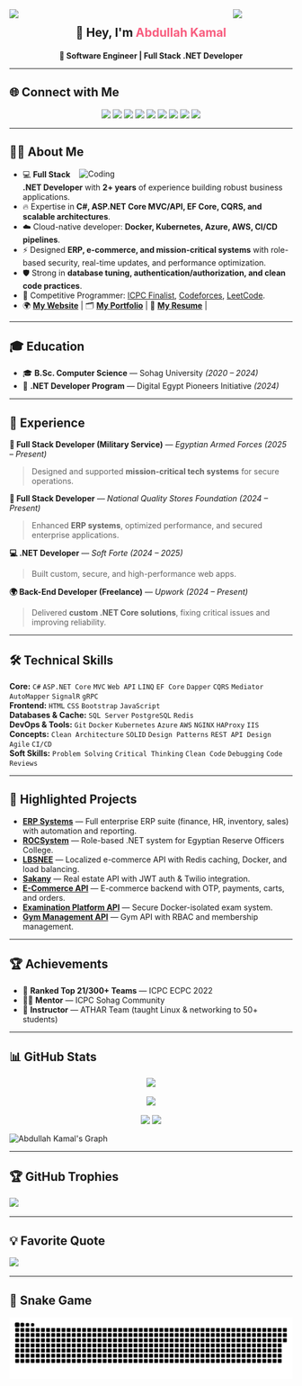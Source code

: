 <!-- Animated Header -->
<img align="left" src="https://user-images.githubusercontent.com/65187002/144930161-2f783401-8d27-4fdf-a2f7-cc0ba32f1f1f.gif" width="21%">
<img align="right" src="https://user-images.githubusercontent.com/65187002/144930161-2f783401-8d27-4fdf-a2f7-cc0ba32f1f1f.gif" width="21%">

<h2 align="center">👋 Hey, I'm <span style="color:#f85d7f">Abdullah Kamal</span></h2>
<h4 align="center">🚀 Software Engineer | Full Stack .NET Developer

---

## 🌐 Connect with Me

<p align="center">
 <a href="https://ak4m410x01.vercel.app"><img src="https://img.shields.io/badge/Website-000000?style=for-the-badge&logo=About.me&logoColor=white"></a>
 <a href="https://ak4m410x01.notion.site/Portfolio-27e4b16f264280ea9e3dcc880c060ca1"><img src="https://img.shields.io/badge/Notion%20Portfolio-000000?style=for-the-badge&logo=notion&logoColor=white"></a>
 <a href="mailto:abdullah.kamal0x01@gmail.com"><img src="https://img.shields.io/badge/Gmail-D14836?style=for-the-badge&logo=gmail&logoColor=white"></a>
 <a href="mailto:abdullah.kamal0x01@outlook.com"><img src="https://img.shields.io/badge/Outlook-0078D4?style=for-the-badge&logo=microsoft-outlook&logoColor=white"></a>
 <a href="https://linkedin.com/in/ak4m410x01"><img src="https://img.shields.io/badge/LinkedIn-0077B5?style=for-the-badge&logo=linkedin&logoColor=white"></a>
 <a href="http://wa.me/201040534161"><img src="https://img.shields.io/badge/WhatsApp-25D366?style=for-the-badge&logo=whatsapp&logoColor=white"></a>
 <a href="https://t.me/ak4m410x01"><img src="https://img.shields.io/badge/Telegram-2CA5E0?style=for-the-badge&logo=telegram&logoColor=white"></a>
 <a href="https://leetcode.com/ak4m410x01/"><img src="https://img.shields.io/badge/LeetCode-FFA116?style=for-the-badge&logo=LeetCode&logoColor=black"></a>
 <a href="https://codeforces.com/profile/ak4m410x01"><img src="https://img.shields.io/badge/Codeforces-445f9d?style=for-the-badge&logo=Codeforces&logoColor=white"></a>
</p>

---

## 👨‍💻 About Me

<img align="right" alt="Coding" width="380" src="https://user-images.githubusercontent.com/74038190/229223263-cf2e4b07-2615-4f87-9c38-e37600f8381a.gif">

- 💻 **Full Stack .NET Developer** with **2+ years** of experience building robust business applications.  
- 🔥 Expertise in **C#, ASP.NET Core MVC/API, EF Core, CQRS, and scalable architectures**.  
- ☁️ Cloud-native developer: **Docker, Kubernetes, Azure, AWS, CI/CD pipelines**.  
- ⚡ Designed **ERP, e-commerce, and mission-critical systems** with role-based security, real-time updates, and performance optimization.  
- 🛡️ Strong in **database tuning, authentication/authorization, and clean code practices**.  
- 🎯 Competitive Programmer: [ICPC Finalist](https://icpc.global/ICPCID/RYCWA1HDIYZ3), [Codeforces](https://codeforces.com/profile/ak4m410x01), [LeetCode](https://leetcode.com/u/ak4m410x01).  
- 🌍 [**My Website**](https://ak4m410x01.vercel.app) | 🗂️ [**My Portfolio**](https://ak4m410x01.notion.site/Portfolio-27e4b16f264280ea9e3dcc880c060ca1)  | 📄 [**My Resume**](https://drive.google.com/file/d/1klPNTj8ZyD9IDCCMTtqCIvqKvwLN4eXt/view) |

---

## 🎓 Education

- 🎓 **B.Sc. Computer Science** — Sohag University *(2020 – 2024)*  
- 🎯 **.NET Developer Program** — Digital Egypt Pioneers Initiative *(2024)*  

---

## 💼 Experience

**💂 Full Stack Developer (Military Service)** — *Egyptian Armed Forces* *(2025 – Present)*  
> Designed and supported **mission-critical tech systems** for secure operations.

**🏢 Full Stack Developer** — *National Quality Stores Foundation* *(2024 – Present)*  
> Enhanced **ERP systems**, optimized performance, and secured enterprise applications.  

**💻 .NET Developer** — *Soft Forte* *(2024 – 2025)*  
> Built custom, secure, and high-performance web apps.  

**🌍 Back-End Developer (Freelance)** — *Upwork* *(2024 – Present)*  
> Delivered **custom .NET Core solutions**, fixing critical issues and improving reliability.  

---

## 🛠 Technical Skills

**Core:** `C#` `ASP.NET Core` `MVC` `Web API` `LINQ` `EF Core` `Dapper` `CQRS` `Mediator` `AutoMapper` `SignalR` `gRPC`  
**Frontend:** `HTML` `CSS` `Bootstrap` `JavaScript`  
**Databases & Cache:** `SQL Server` `PostgreSQL` `Redis`  
**DevOps & Tools:** `Git` `Docker` `Kubernetes` `Azure` `AWS` `NGINX` `HAProxy` `IIS`  
**Concepts:** `Clean Architecture` `SOLID` `Design Patterns` `REST API Design` `Agile` `CI/CD`  
**Soft Skills:** `Problem Solving` `Critical Thinking` `Clean Code` `Debugging` `Code Reviews`  

---

## 🚀 Highlighted Projects

- **[ERP Systems]()** — Full enterprise ERP suite (finance, HR, inventory, sales) with automation and reporting.  
- **[ROCSystem]()** — Role-based .NET system for Egyptian Reserve Officers College.  
- **[LBSNEE]()** — Localized e-commerce API with Redis caching, Docker, and load balancing.  
- **[Sakany](https://github.com/ak4m410x01/Sakany)** — Real estate API with JWT auth & Twilio integration.  
- **[E-Commerce API](https://github.com/ak4m410x01/ECommerceAPI)** — E-commerce backend with OTP, payments, carts, and orders.  
- **[Examination Platform API](https://github.com/ak4m410x01/Examination_Platform_API/)** — Secure Docker-isolated exam system.  
- **[Gym Management API](https://github.com/ak4m410x01/Gym_Management_Application_API)** — Gym API with RBAC and membership management.  

---

## 🏆 Achievements

- 🥇 **Ranked Top 21/300+ Teams** — ICPC ECPC 2022  
- 👨‍🏫 **Mentor** — ICPC Sohag Community  
- 🎤 **Instructor** — ATHAR Team (taught Linux & networking to 50+ students)  

---

## 📊 GitHub Stats

<p align="center">
  <img src="https://github-readme-streak-stats.herokuapp.com?user=ak4m410x01&theme=radical" />
</p>
<p align="center">
  <img src="https://github-profile-summary-cards.vercel.app/api/cards/profile-details?username=ak4m410x01&theme=radical" />
</p>
<p align="center">
  <img src="https://denvercoder1-github-readme-stats.vercel.app/api?username=ak4m410x01&show_icons=true&count_private=true&theme=react" height="192px" />
  <img src="https://denvercoder1-github-readme-stats.vercel.app/api/top-langs/?username=ak4m410x01&langs_count=8&layout=compact&theme=react" height="192px" />
</p>

![Abdullah Kamal's Graph](https://github-readme-activity-graph.vercel.app/graph?username=ak4m410x01&theme=react-dark)

---

## 🏆 GitHub Trophies
![](https://github-profile-trophy.vercel.app/?username=ak4m410x01&theme=radical&no-frame=false&margin-w=4)

---

## 💡 Favorite Quote
![](https://quotes-github-readme.vercel.app/api?type=horizontal&theme=radical)

---

## 🐍 Snake Game
<p align="center">
	<img src="./assets/images/github-contribution-grid-snake.svg" alt="Snake Game"/>
</p>
